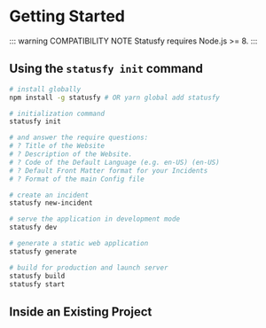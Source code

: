 # Getting Started

::: warning COMPATIBILITY NOTE
Statusfy requires Node.js >= 8.
:::


## Using the `statusfy init` command

``` bash
# install globally
npm install -g statusfy # OR yarn global add statusfy

# initialization command
statusfy init

# and answer the require questions:
# ? Title of the Website
# ? Description of the Website.
# ? Code of the Default Language (e.g. en-US) (en-US)
# ? Default Front Matter format for your Incidents
# ? Format of the main Config file

# create an incident
statusfy new-incident

# serve the application in development mode
statusfy dev

# generate a static web application
statusfy generate

# build for production and launch server
statusfy build
statusfy start
```


## Inside an Existing Project

